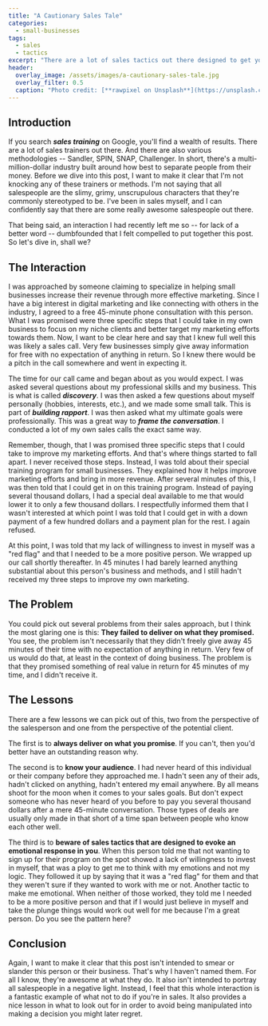 ```yaml
---
title: "A Cautionary Sales Tale"
categories:
  - small-businesses
tags:
  - sales
  - tactics
excerpt: "There are a lot of sales tactics out there designed to get you to give up your hard-earned money.  This post examines the most powerful tactic and how to resist it."
header:
  overlay_image: /assets/images/a-cautionary-sales-tale.jpg
  overlay_filter: 0.5
  caption: "Photo credit: [**rawpixel on Unsplash**](https://unsplash.com/photos/yw7mV9JeND4)"
---
```


## Introduction
If you search ***sales training*** on Google, you'll find a wealth of results.  There are a lot of sales trainers out there.  And there are also various methodologies -- Sandler, SPIN, SNAP, Challenger.  In short, there's a multi-million-dollar industry built around how best to separate people from their money.  Before we dive into this post, I want to make it clear that I'm not knocking any of these trainers or methods.  I'm not saying that all salespeople are the slimy, grimy, unscrupulous characters that they're commonly stereotyped to be.  I've been in sales myself, and I can confidently say that there are some really awesome salespeople out there.

That being said, an interaction I had recently left me so -- for lack of a better word -- dumbfounded that I felt compelled to put together this post.  So let's dive in, shall we?

## The Interaction
I was approached by someone claiming to specialize in helping small businesses increase their revenue through more effective marketing.  Since I have a big interest in digital marketing and like connecting with others in the industry, I agreed to a free 45-minute phone consultation with this person.  What I was promised were three specific steps that I could take in my own business to focus on my niche clients and better target my marketing efforts towards them.  Now, I want to be clear here and say that I knew full well this was likely a sales call.  Very few businesses simply give away information for free with no expectation of anything in return.  So I knew there would be a pitch in the call somewhere and went in expecting it.

The time for our call came and began about as you would expect.  I was asked several questions about my professional skills and my business.  This is what is called ***discovery***.  I was then asked a few questions about myself personally (hobbies, interests, etc.), and we made some small talk.  This is part of ***building rapport***.  I was then asked what my ultimate goals were professionally.  This was a great way to ***frame the conversation***.  I conducted a lot of my own sales calls the exact same way.

Remember, though, that I was promised three specific steps that I could take to improve my marketing efforts.  And that's where things started to fall apart.  I never received those steps.  Instead, I was told about their special training program for small businesses.  They explained how it helps improve marketing efforts and bring in more revenue.  After several minutes of this, I was then told that I could get in on this training program.  Instead of paying several thousand dollars, I had a special deal available to me that would lower it to only a few thousand dollars.  I respectfully informed them that I wasn't interested at which point I was told that I could get in with a down payment of a few hundred dollars and a payment plan for the rest.  I again refused.

At this point, I was told that my lack of willingness to invest in myself was a "red flag" and that I needed to be a more positive person.  We wrapped up our call shortly thereafter.  In 45 minutes I had barely learned anything substantial about this person's business and methods, and I still hadn't received my three steps to improve my own marketing.

## The Problem
You could pick out several problems from their sales approach, but I think the most glaring one is this:  **They failed to deliver on what they promised.**  You see, the problem isn't necessarily that they didn't freely give away 45 minutes of their time with no expectation of anything in return.  Very few of us would do that, at least in the context of doing business.  The problem is that they promised something of real value in return for 45 minutes of my time, and I didn't receive it.

## The Lessons
There are a few lessons we can pick out of this, two from the perspective of the salesperson and one from the perspective of the potential client.

The first is to **always deliver on what you promise**.  If you can't, then you'd better have an outstanding reason why.  

The second is to **know your audience**.  I had never heard of this individual or their company before they approached me.  I hadn't seen any of their ads, hadn't clicked on anything, hadn't entered my email anywhere.  By all means shoot for the moon when it comes to your sales goals.  But don't expect someone who has never heard of you before to pay you several thousand dollars after a mere 45-minute conversation.  Those types of deals are usually only made in that short of a time span between people who know each other well.

The third is to **beware of sales tactics that are designed to evoke an emotional response in you**.  When this person told me that not wanting to sign up for their program on the spot showed a lack of willingness to invest in myself, that was a ploy to get me to think with my emotions and not my logic.  They followed it up by saying that it was a "red flag" for them and that they weren't sure if they wanted to work with me or not.  Another tactic to make me emotional.  When neither of those worked, they told me I needed to be a more positive person and that if I would just believe in myself and take the plunge things would work out well for me because I'm a great person.  Do you see the pattern here?

## Conclusion
Again, I want to make it clear that this post isn't intended to smear or slander this person or their business.  That's why I haven't named them.  For all I know, they're awesome at what they do.  It also isn't intended to portray all salespeople in a negative light.  Instead, I feel that this whole interaction is a fantastic example of what not to do if you're in sales.  It also provides a nice lesson in what to look out for in order to avoid being manipulated into making a decision you might later regret.  